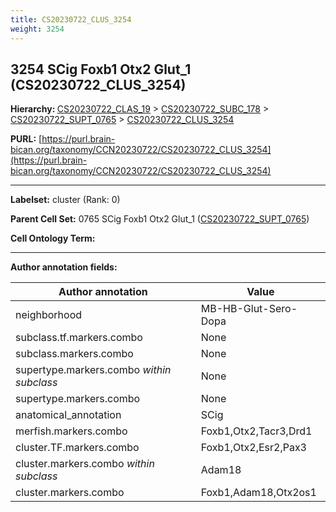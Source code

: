 ```yaml
---
title: CS20230722_CLUS_3254
weight: 3254
---
```

## 3254 SCig Foxb1 Otx2 Glut_1 (CS20230722_CLUS_3254)
<b>Hierarchy: </b>
[CS20230722_CLAS_19](../CS20230722_CLAS_19) >
[CS20230722_SUBC_178](../CS20230722_SUBC_178) >
[CS20230722_SUPT_0765](../CS20230722_SUPT_0765) >
[CS20230722_CLUS_3254](../CS20230722_CLUS_3254)

**PURL:** [https://purl.brain-bican.org/taxonomy/CCN20230722/CS20230722_CLUS_3254](https://purl.brain-bican.org/taxonomy/CCN20230722/CS20230722_CLUS_3254)

---


**Labelset:** cluster (Rank: 0)

**Parent Cell Set:** 0765 SCig Foxb1 Otx2 Glut_1 ([CS20230722_SUPT_0765](../CS20230722_SUPT_0765))



**Cell Ontology Term:** 

[MARKER GENES.]: #


---

[TRANSFERRED ANNOTATIONS.]: #


[AUTHOR ANNOTATION FIELDS.]: #


**Author annotation fields:**

| Author annotation | Value |
|-------------------|-------|
|neighborhood|MB-HB-Glut-Sero-Dopa|
|subclass.tf.markers.combo|None|
|subclass.markers.combo|None|
|supertype.markers.combo _within subclass_|None|
|supertype.markers.combo|None|
|anatomical_annotation|SCig|
|merfish.markers.combo|Foxb1,Otx2,Tacr3,Drd1|
|cluster.TF.markers.combo|Foxb1,Otx2,Esr2,Pax3|
|cluster.markers.combo _within subclass_|Adam18|
|cluster.markers.combo|Foxb1,Adam18,Otx2os1|
